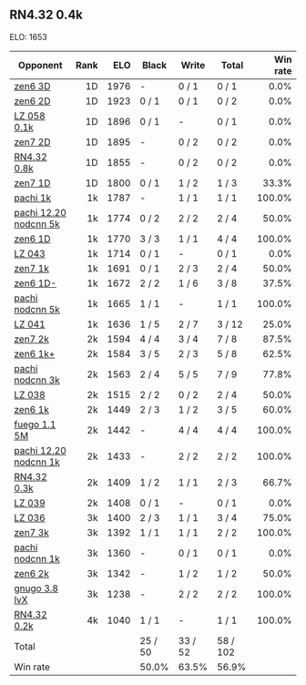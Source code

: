 ## RN4.32 0.4k ##

ELO: 1653

Opponent | Rank | ELO | Black | Write | Total | Win rate
---------|-----:|----:|-------|-------|-------|-------:
[zen6 3D](zen6%203D.md) | 1D | 1976 | - | 0 / 1 | 0 / 1 | 0.0%
[zen6 2D](zen6%202D.md) | 1D | 1923 | 0 / 1 | 0 / 1 | 0 / 2 | 0.0%
[LZ 058 0.1k](LZ%20058%200.1k.md) | 1D | 1896 | 0 / 1 | - | 0 / 1 | 0.0%
[zen7 2D](zen7%202D.md) | 1D | 1895 | - | 0 / 2 | 0 / 2 | 0.0%
[RN4.32 0.8k](RN4.32%200.8k.md) | 1D | 1855 | - | 0 / 2 | 0 / 2 | 0.0%
[zen7 1D](zen7%201D.md) | 1D | 1800 | 0 / 1 | 1 / 2 | 1 / 3 | 33.3%
[pachi 1k](pachi%201k.md) | 1k | 1787 | - | 1 / 1 | 1 / 1 | 100.0%
[pachi 12.20 nodcnn 5k](pachi%2012.20%20nodcnn%205k.md) | 1k | 1774 | 0 / 2 | 2 / 2 | 2 / 4 | 50.0%
[zen6 1D](zen6%201D.md) | 1k | 1770 | 3 / 3 | 1 / 1 | 4 / 4 | 100.0%
[LZ 043](LZ%20043.md) | 1k | 1714 | 0 / 1 | - | 0 / 1 | 0.0%
[zen7 1k](zen7%201k.md) | 1k | 1691 | 0 / 1 | 2 / 3 | 2 / 4 | 50.0%
[zen6 1D-](zen6%201D-.md) | 1k | 1672 | 2 / 2 | 1 / 6 | 3 / 8 | 37.5%
[pachi nodcnn 5k](pachi%20nodcnn%205k.md) | 1k | 1665 | 1 / 1 | - | 1 / 1 | 100.0%
[LZ 041](LZ%20041.md) | 1k | 1636 | 1 / 5 | 2 / 7 | 3 / 12 | 25.0%
[zen7 2k](zen7%202k.md) | 2k | 1594 | 4 / 4 | 3 / 4 | 7 / 8 | 87.5%
[zen6 1k+](zen6%201k+.md) | 2k | 1584 | 3 / 5 | 2 / 3 | 5 / 8 | 62.5%
[pachi nodcnn 3k](pachi%20nodcnn%203k.md) | 2k | 1563 | 2 / 4 | 5 / 5 | 7 / 9 | 77.8%
[LZ 038](LZ%20038.md) | 2k | 1515 | 2 / 2 | 0 / 2 | 2 / 4 | 50.0%
[zen6 1k](zen6%201k.md) | 2k | 1449 | 2 / 3 | 1 / 2 | 3 / 5 | 60.0%
[fuego 1.1 5M](fuego%201.1%205M.md) | 2k | 1442 | - | 4 / 4 | 4 / 4 | 100.0%
[pachi 12.20 nodcnn 1k](pachi%2012.20%20nodcnn%201k.md) | 2k | 1433 | - | 2 / 2 | 2 / 2 | 100.0%
[RN4.32 0.3k](RN4.32%200.3k.md) | 2k | 1409 | 1 / 2 | 1 / 1 | 2 / 3 | 66.7%
[LZ 039](LZ%20039.md) | 2k | 1408 | 0 / 1 | - | 0 / 1 | 0.0%
[LZ 036](LZ%20036.md) | 3k | 1400 | 2 / 3 | 1 / 1 | 3 / 4 | 75.0%
[zen7 3k](zen7%203k.md) | 3k | 1392 | 1 / 1 | 1 / 1 | 2 / 2 | 100.0%
[pachi nodcnn 1k](pachi%20nodcnn%201k.md) | 3k | 1360 | - | 0 / 1 | 0 / 1 | 0.0%
[zen6 2k](zen6%202k.md) | 3k | 1342 | - | 1 / 2 | 1 / 2 | 50.0%
[gnugo 3.8 lvX](gnugo%203.8%20lvX.md) | 3k | 1238 | - | 2 / 2 | 2 / 2 | 100.0%
[RN4.32 0.2k](RN4.32%200.2k.md) | 4k | 1040 | 1 / 1 | - | 1 / 1 | 100.0%
Total | | | 25 / 50 | 33 / 52 | 58 / 102 | 
Win rate| | | 50.0% | 63.5% | 56.9% | 

